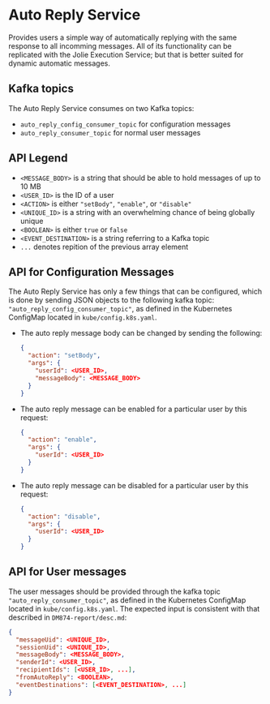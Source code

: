 # Auto Reply Service

Provides users a simple way of automatically replying with the same response to all incomming messages. All of its functionality can be replicated with the Jolie Execution Service; but that is better suited for dynamic automatic messages.

## Kafka topics

The Auto Reply Service consumes on two Kafka topics:
- `auto_reply_config_consumer_topic` for configuration messages
- `auto_reply_consumer_topic` for normal user messages

## API Legend
- `<MESSAGE_BODY>` is a string that should be able to hold messages of up to 10 MB
- `<USER_ID>` is the ID of a user
- `<ACTION>` is either `"setBody"`, `"enable"`, or `"disable"`
- `<UNIQUE_ID>` is a string with an overwhelming chance of being globally unique 
- `<BOOLEAN>` is either `true` or `false`
- `<EVENT_DESTINATION>` is a string referring to a Kafka topic 
- `...` denotes repition of the previous array element

## API for Configuration Messages

The Auto Reply Service has only a few things that can be configured, which is done by sending JSON objects to the following kafka topic: `"auto_reply_config_consumer_topic"`, as defined in the Kubernetes ConfigMap located in `kube/config.k8s.yaml`.

- The auto reply message body can be changed by sending the following:
  ```JSON
  {
    "action": "setBody",
    "args": {
      "userId": <USER_ID>,
      "messageBody": <MESSAGE_BODY>
    }
  }
  ```
- The auto reply message can be enabled for a particular user by this request:
  ```JSON
  {
    "action": "enable",
    "args": {
      "userId": <USER_ID>
    }
  }
  ```
- The auto reply message can be disabled for a particular user by this request:
  ```JSON
  {
    "action": "disable",
    "args": {
      "userId": <USER_ID>
    }
  }
  ```

## API for User messages

The user messages should be provided through the kafka topic `"auto_reply_consumer_topic"`, as defined in the Kubernetes ConfigMap located in `kube/config.k8s.yaml`. The expected input is consistent with that described in `DM874-report/desc.md`:

```JSON
{
  "messageUid": <UNIQUE_ID>,
  "sessionUid": <UNIQUE_ID>,
  "messageBody": <MESSAGE_BODY>,
  "senderId": <USER_ID>,
  "recipientIds": [<USER_ID>, ...],
  "fromAutoReply": <BOOLEAN>,
  "eventDestinations": [<EVENT_DESTINATION>, ...]
}
```
